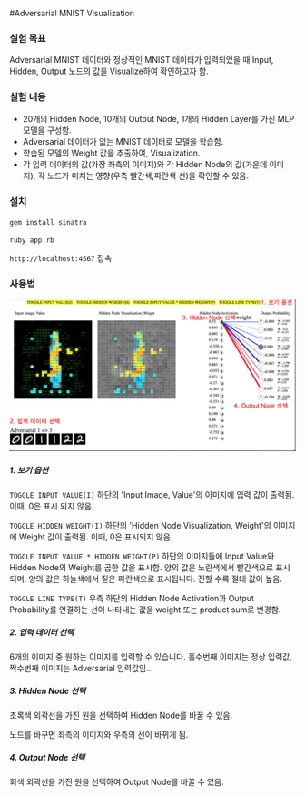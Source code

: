 #Adversarial MNIST Visualization

### 실험 목표
Adversarial MNIST 데이터와 정상적인 MNIST 데이터가 입력되었을 때 Input, Hidden, Output 노드의 값을 Visualize하여 확인하고자 함.

### 실험 내용
- 20개의 Hidden Node, 10개의 Output Node, 1개의 Hidden Layer를 가진 MLP 모델을 구성함.
- Adversarial 데이터가 없는 MNIST 데이터로 모델을 학습함.
- 학습된 모델의 Weight 값을 추출하여, Visualization.
- 각 입력 데이터의 값(가장 좌측의 이미지)와 각 Hidden Node의 값(가운데 이미지), 각 노드가 미치는 영향(우측 빨간색,파란색 선)을 확인할 수 있음.

### 설치
`gem install sinatra`

`ruby app.rb`

`http://localhost:4567` 접속

### 사용법
![예시 이미지](./image.png)

##### 1. 보기 옵션

`TOGGLE INPUT VALUE(I)` 하단의 'Input Image, Value'의 이미지에 입력 값이 출력됨. 이때, 0은 표시 되지 않음.

`TOGGLE HIDDEN WEIGHT(I)` 하단의 'Hidden Node Visualization, Weight'의 이미지에 Weight 값이 출력됨. 이때, 0은 표시되지 않음.
 
`TOGGLE INPUT VALUE * HIDDEN WEIGHT(P)` 하단의 이미지들에 Input Value와 Hidden Node의 Weight를 곱한 값을 표시함.
양의 값은 노란색에서 빨간색으로 표시되며, 양의 값은 하늘색에서 짙은 파란색으로 표시됩니다. 진할 수록 절대 값이 높음.

`TOGGLE LINE TYPE(T)` 우측 하단의 Hidden Node Activation과 Output Probability를 연결하는 선이 나타내는 값을 weight 또는 product sum로 변경함.

##### 2. 입력 데이터 선택
6개의 이미지 중 원하는 이미지를 입력할 수 있습니다. 홀수번째 이미지는 정상 입력값, 짝수번째 이미지는 Adversarial 입력값임..

##### 3. Hidden Node 선택
초록색 외곽선을 가진 원을 선택하여 Hidden Node를 바꿀 수 있음.

노드를 바꾸면 좌측의 이미지와 우측의 선이 바뀌게 됨.

##### 4. Output Node 선택
회색 외곽선을 가진 원을 선택하여 Output Node를 바꿀 수 있음.
